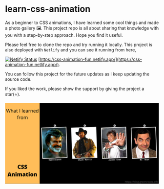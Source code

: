 # learn-css-animation
As a beginner to CSS animations, I have learned some cool things and made a photo gallery 🖼️. This project repo is all about sharing that knowledge with you with a step-by-step approach. Hope you find it useful.

Please feel free to clone the repo and try running it locally. This project is also deployed with `Netlify` and you can see it running from here, 

[![Netlify Status](https://api.netlify.com/api/v1/badges/b5d8269a-b721-4fb6-9427-50a340c9aa51/deploy-status)](https://app.netlify.com/sites/css-animation-fun/deploys) [https://css-animation-fun.netlify.app/](https://css-animation-fun.netlify.app/).

You can follow this project for the future updates as I keep updating the source code. 

If you liked the work, please show the support by giving the project a star(⭐).



<img src="images/photo%20gallery.png" alt="cover" />
